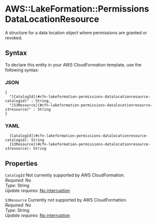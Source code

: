 # AWS::LakeFormation::Permissions DataLocationResource<a name="aws-properties-lakeformation-permissions-datalocationresource"></a>

A structure for a data location object where permissions are granted or revoked\. 

## Syntax<a name="aws-properties-lakeformation-permissions-datalocationresource-syntax"></a>

To declare this entity in your AWS CloudFormation template, use the following syntax:

### JSON<a name="aws-properties-lakeformation-permissions-datalocationresource-syntax.json"></a>

```
{
  "[CatalogId](#cfn-lakeformation-permissions-datalocationresource-catalogid)" : String,
  "[S3Resource](#cfn-lakeformation-permissions-datalocationresource-s3resource)" : String
}
```

### YAML<a name="aws-properties-lakeformation-permissions-datalocationresource-syntax.yaml"></a>

```
  [CatalogId](#cfn-lakeformation-permissions-datalocationresource-catalogid): String
  [S3Resource](#cfn-lakeformation-permissions-datalocationresource-s3resource): String
```

## Properties<a name="aws-properties-lakeformation-permissions-datalocationresource-properties"></a>

`CatalogId`  <a name="cfn-lakeformation-permissions-datalocationresource-catalogid"></a>
Not currently supported by AWS CloudFormation\.  
*Required*: No  
*Type*: String  
*Update requires*: [No interruption](https://docs.aws.amazon.com/AWSCloudFormation/latest/UserGuide/using-cfn-updating-stacks-update-behaviors.html#update-no-interrupt)

`S3Resource`  <a name="cfn-lakeformation-permissions-datalocationresource-s3resource"></a>
Currently not supported by AWS CloudFormation\.  
*Required*: No  
*Type*: String  
*Update requires*: [No interruption](https://docs.aws.amazon.com/AWSCloudFormation/latest/UserGuide/using-cfn-updating-stacks-update-behaviors.html#update-no-interrupt)